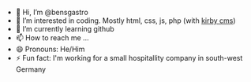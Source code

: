 - 👋 Hi, I’m @bensgastro
- 👀 I’m interested in coding. Mostly html, css, js, php (with [kirby cms](https://getkirby.com))
- 🌱 I’m currently learning github
- 📫 How to reach me ...
- 😄 Pronouns: He/Him
- ⚡ Fun fact: I'm working for a small hospitallity company in south-west Germany

<!---
bensgastro/bensgastro is a ✨ special ✨ repository because its `README.md` (this file) appears on your GitHub profile.
You can click the Preview link to take a look at your changes.
--->
